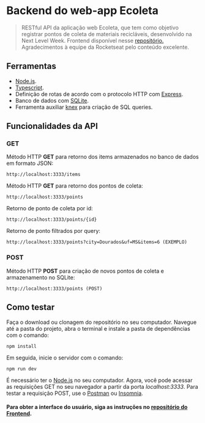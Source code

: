 # Backend do web-app Ecoleta

> RESTful API da aplicação web Ecoleta, que tem como objetivo registrar pontos de coleta de materiais recicláveis, desenvolvido na Next Level Week.
Frontend disponível nesse [repositório.](https://github.com/eduardorcury/nlw-frontend) Agradecimentos à equipe da Rocketseat pelo conteúdo excelente.

## Ferramentas

- [Node.js](https://nodejs.org/en/).
- [Typescript](https://github.com/Microsoft/TypeScript).
- Definição de rotas de acordo com o protocolo HTTP com [Express](https://github.com/expressjs/express).
- Banco de dados com [SQLite](https://www.sqlite.org/index.html).
- Ferramenta auxiliar [knex](https://github.com/knex/knex) para criação de SQL queries.

## Funcionalidades da API

### GET

Método HTTP **GET** para retorno dos items armazenados no banco de dados em formato JSON:
```
http://localhost:3333/items
```
Método HTTP **GET** para retorno dos pontos de coleta:
```
http://localhost:3333/points
```
Retorno de ponto de coleta por id:
```
http://localhost:3333/points/{id}
```
Retorno de ponto filtrados por query:
```
http://localhost:3333/points?city=Dourados&uf=MS&items=6 (EXEMPLO)
```

### POST

Método HTTP **POST** para criação de novos pontos de coleta e armazenamento no SQLite:
```
http://localhost:3333/points (POST)
```

## Como testar

Faça o download ou clonagem do repositório no seu computador.
Navegue até a pasta do projeto, abra o terminal e instale a pasta de dependências com o comando:
```
npm install
```
Em seguida, inicie o servidor com o comando:
```
npm run dev
```
É necessário ter o [Node.js](https://nodejs.org/en/) no seu computador.
Agora, você pode acessar as requisições GET no seu navegador a partir da porta *localhost:3333*.
Para testar a requisição POST, use o [Postman](https://www.postman.com/) ou [Insomnia](https://insomnia.rest/).

#### Para obter a interface do usuário, siga as instruções no [repositório do Frontend](https://github.com/eduardorcury/nlw-frontend).



